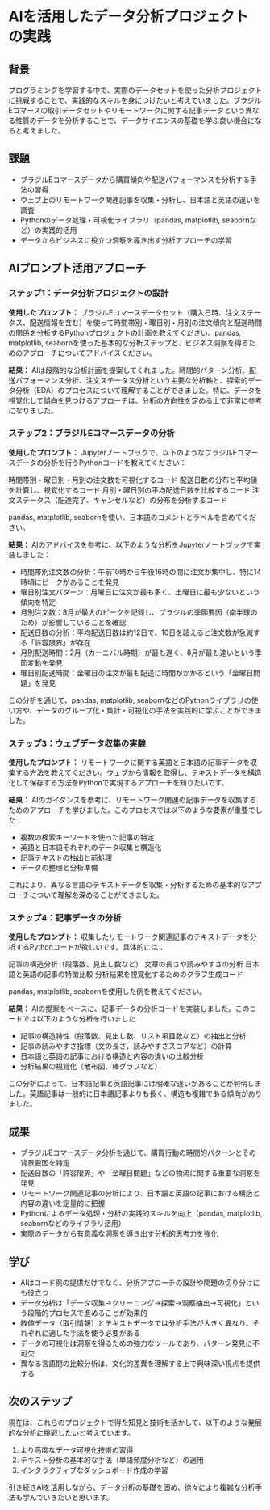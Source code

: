 # AIを活用したデータ分析プロジェクトの実践

## 背景
プログラミングを学習する中で、実際のデータセットを使った分析プロジェクトに挑戦することで、実践的なスキルを身につけたいと考えていました。ブラジルEコマースの取引データセットやリモートワークに関する記事データという異なる性質のデータを分析することで、データサイエンスの基礎を学ぶ良い機会になると考えました。

## 課題
- ブラジルEコマースデータから購買傾向や配送パフォーマンスを分析する手法の習得
- ウェブ上のリモートワーク関連記事を収集・分析し、日本語と英語の違いを調査
- Pythonのデータ処理・可視化ライブラリ（pandas, matplotlib, seabornなど）の実践的活用
- データからビジネスに役立つ洞察を導き出す分析アプローチの学習

## AIプロンプト活用アプローチ

### ステップ1：データ分析プロジェクトの設計

**使用したプロンプト：**
ブラジルEコマースデータセット（購入日時、注文ステータス、配送情報を含む）を使って時間帯別・曜日別・月別の注文傾向と配送時間の関係を分析するPythonプロジェクトの計画を教えてください。pandas, matplotlib, seabornを使った基本的な分析ステップと、ビジネス洞察を得るためのアプローチについてアドバイスください。

**結果：**
AIは段階的な分析計画を提案してくれました。時間的パターン分析、配送パフォーマンス分析、注文ステータス分析という主要な分析軸と、探索的データ分析（EDA）のプロセスについて理解することができました。特に、データを視覚化して傾向を見つけるアプローチは、分析の方向性を定める上で非常に参考になりました。

### ステップ2：ブラジルEコマースデータの分析

**使用したプロンプト：**
Jupyterノートブックで、以下のようなブラジルEコマースデータの分析を行うPythonコードを教えてください：

時間帯別・曜日別・月別の注文数を可視化するコード
配送日数の分布と平均値を計算し、視覚化するコード
月別・曜日別の平均配送日数を比較するコード
注文ステータス（配達完了、キャンセルなど）の分布を分析するコード

pandas, matplotlib, seabornを使い、日本語のコメントとラベルを含めてください。

**結果：**
AIのアドバイスを参考に、以下のような分析をJupyterノートブックで実装しました：

- 時間帯別注文数の分析：午前10時から午後16時の間に注文が集中し、特に14時頃にピークがあることを発見
- 曜日別注文パターン：月曜日に注文が最も多く、土曜日に最も少ないという傾向を特定
- 月別注文数：8月が最大のピークを記録し、ブラジルの季節要因（南半球のため）が影響していることを確認
- 配送日数の分析：平均配送日数は約12日で、10日を超えると注文数が急減する「許容限界」が存在
- 月別配送時間：2月（カーニバル時期）が最も遅く、8月が最も速いという季節変動を発見
- 曜日別配送時間：金曜日の注文が最も配送に時間がかかるという「金曜日問題」を発見

この分析を通じて、pandas, matplotlib, seabornなどのPythonライブラリの使い方や、データのグループ化・集計・可視化の手法を実践的に学ぶことができました。

### ステップ3：ウェブデータ収集の実験

**使用したプロンプト：**
リモートワークに関する英語と日本語の記事データを収集する方法を教えてください。ウェブから情報を取得し、テキストデータを構造化して保存する方法をPythonで実現するアプローチを知りたいです。

**結果：**
AIのガイダンスを参考に、リモートワーク関連の記事データを収集するためのアプローチを学びました。このプロセスでは以下のような要素が重要でした：

- 複数の検索キーワードを使った記事の特定
- 英語と日本語それぞれのデータ収集と構造化
- 記事テキストの抽出と前処理
- データの整理と分析準備

これにより、異なる言語のテキストデータを収集・分析するための基本的なアプローチについて理解を深めることができました。

### ステップ4：記事データの分析

**使用したプロンプト：**
収集したリモートワーク関連記事のテキストデータを分析するPythonコードが欲しいです。具体的には：

記事の構造分析（段落数、見出し数など）
文章の長さや読みやすさの分析
日本語と英語の記事の特徴比較
分析結果を視覚化するためのグラフ生成コード

pandas, matplotlib, seabornを使用した例を教えてください。

**結果：**
AIの提案をベースに、記事データの分析コードを実装しました。このコードでは以下のような分析を行いました：

- 記事の構造特性（段落数、見出し数、リスト項目数など）の抽出と分析
- 記事の読みやすさ指標（文の長さ、読みやすさスコアなど）の計算
- 日本語と英語の記事における構造と内容の違いの比較分析
- 分析結果の視覚化（散布図、棒グラフなど）

この分析によって、日本語記事と英語記事には明確な違いがあることが判明しました。英語記事は一般的に日本語記事よりも長く、構造も複雑である傾向がありました。

## 成果
- ブラジルEコマースデータ分析を通じて、購買行動の時間的パターンとその背景要因を特定
- 配送日数の「許容限界」や「金曜日問題」などの物流に関する重要な洞察を発見
- リモートワーク関連記事の分析により、日本語と英語の記事における構造と内容の違いを定量的に把握
- Pythonによるデータ処理・分析の実践的スキルを向上（pandas, matplotlib, seabornなどのライブラリ活用）
- 実際のデータから有意義な洞察を導き出す分析的思考力を強化

## 学び
- AIはコード例の提供だけでなく、分析アプローチの設計や問題の切り分けにも役立つ
- データ分析は「データ収集→クリーニング→探索→洞察抽出→可視化」という段階的プロセスで進めることが効果的
- 数値データ（取引情報）とテキストデータでは分析手法が大きく異なり、それぞれに適した手法を使う必要がある
- データの可視化は洞察を得るための強力なツールであり、パターン発見に不可欠
- 異なる言語間の比較分析は、文化的差異を理解する上で興味深い視点を提供する

## 次のステップ
現在は、これらのプロジェクトで得た知見と技術を活かして、以下のような発展的な分析に挑戦したいと考えています。

1. より高度なデータ可視化技術の習得
2. テキスト分析の基本的な手法（単語頻度分析など）の適用
3. インタラクティブなダッシュボード作成の学習

引き続きAIを活用しながら、データ分析の基礎を固め、徐々により複雑な分析手法も学んでいきたいと思います。

